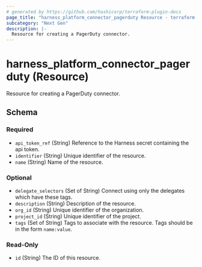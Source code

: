 ```yaml
---
# generated by https://github.com/hashicorp/terraform-plugin-docs
page_title: "harness_platform_connector_pagerduty Resource - terraform-provider-harness"
subcategory: "Next Gen"
description: |-
  Resource for creating a PagerDuty connector.
---
```


# harness_platform_connector_pagerduty (Resource)

Resource for creating a PagerDuty connector.



<!-- schema generated by tfplugindocs -->
## Schema

### Required

- `api_token_ref` (String) Reference to the Harness secret containing the api token.
- `identifier` (String) Unique identifier of the resource.
- `name` (String) Name of the resource.

### Optional

- `delegate_selectors` (Set of String) Connect using only the delegates which have these tags.
- `description` (String) Description of the resource.
- `org_id` (String) Unique identifier of the organization.
- `project_id` (String) Unique identifier of the project.
- `tags` (Set of String) Tags to associate with the resource. Tags should be in the form `name:value`.

### Read-Only

- `id` (String) The ID of this resource.


